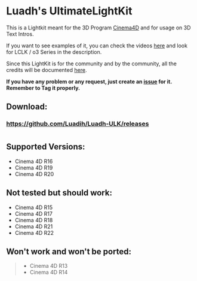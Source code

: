# Luadh's UltimateLightKit

This is a Lightkit meant for the 3D Program [Cinema4D](https://www.maxon.net/en-us/products/cinema-4d/overview/) and for usage on 3D Text Intros.

If you want to see examples of it, you can check the videos [here](https://www.youtube.com/c/loAd_Variety/videos) and look for LCLK / o3 Series in the description.

Since this LightKit is for the community and by the community, all the credits will be documented [here](https://docs.google.com/spreadsheets/d/151VKYKdASJQL2UbSq6cknIqSAWjQ5IFCyj8JVZdeaLQ/edit?usp=sharing).

**If you have any problem or any request, just create an [issue](https://github.com/Luadih/Luadh-ULK/issues/new) for it. Remember to Tag it properly.**

## Download:

### https://github.com/Luadih/Luadh-ULK/releases

#

## Supported Versions:

- Cinema 4D R16
- Cinema 4D R19
- Cinema 4D R20

## Not tested but should work:

- Cinema 4D R15
- Cinema 4D R17
- Cinema 4D R18
- Cinema 4D R21
- Cinema 4D R22

## Won't work and won't be ported:

> - Cinema 4D R13
> - Cinema 4D R14
